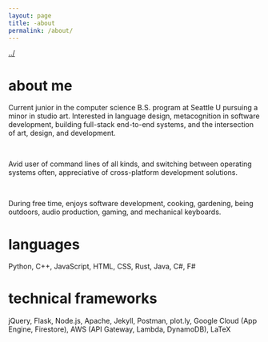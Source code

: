 ```yaml
---
layout: page
title: -about
permalink: /about/
---
```


<a href="/">../</a>

# about me

Current junior in the computer science B.S. program at Seattle U pursuing a minor in studio art. Interested in language design, metacognition in software development, building full-stack end-to-end systems, and the intersection of art, design, and development.

&nbsp;

Avid user of command lines of all kinds, and switching between operating systems often, appreciative of cross-platform development solutions.

&nbsp;

During free time, enjoys software development, cooking, gardening, being outdoors, audio production, gaming, and mechanical keyboards.


# languages

Python, C++, JavaScript, HTML, CSS, Rust, Java, C#, F#

# technical frameworks

jQuery, Flask, Node.js, Apache, Jekyll, Postman, plot.ly, Google Cloud (App Engine, Firestore), AWS (API Gateway, Lambda, DynamoDB), LaTeX